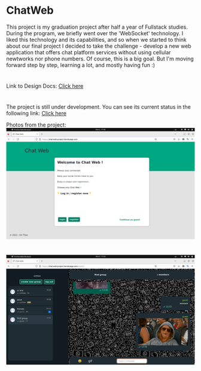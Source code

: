 # ChatWeb

This project is my graduation project after half a year of Fullstack studies.
During the program, we briefly went over the 'WebSocket' technology.
I liked this technology and its capabilities, and so when we started to think about our final project I decided to take the challenge - develop a new web application that offers chat platform services without using cellular newtworks nor phone numbers. Of course, this is a big goal. But I'm moving forward step by step, learning a lot, and mostly having fun :)

#

Link to Design Docs:
<a href="https://docs.google.com/document/d/1btWU_GXTp-Gmsdoh8XCU3Gs1azzgO4mN/edit?usp=sharing&ouid=107747149398358840733&rtpof=true&sd=true" target="_blank">Click here</a>

#

The project is still under development.
You can see its current status in the following link:
<a href="https://chat-web-project.herokuapp.com/" target="_blank">Click here</a>

Photos from the project:
![Alt text](./readme_images/chat_web1.png?raw=true 'Title')

#

![Alt text](./readme_images/chat_web2.png?raw=true 'Title')
